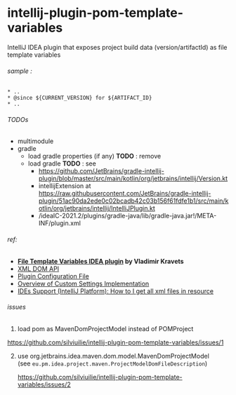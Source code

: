 
# intellij-plugin-pom-template-variables


IntelliJ IDEA plugin that exposes project build data (version/artifactId) as file template variables





###### sample :
 
    * ..
    * @since ${CURRENT_VERSION} for ${ARTIFACT_ID}
    * ..


###### TODOs 
- multimodule 
- gradle 
    - load gradle properties (if any) **TODO** : remove
    - load gradle **TODO** : see 
      - https://github.com/JetBrains/gradle-intellij-plugin/blob/master/src/main/kotlin/org/jetbrains/intellij/Version.kt
      - intellijExtension at https://raw.githubusercontent.com/JetBrains/gradle-intellij-plugin/51ac90da2ede0c02bcadb42c03b156f61fdfe1b1/src/main/kotlin/org/jetbrains/intellij/IntelliJPlugin.kt
      - /ideaIC-2021.2/plugins/gradle-java/lib/gradle-java.jar!/META-INF/plugin.xml 



###### ref: 
- **[File Template Variables IDEA plugin](https://github.com/vkravets/FileTemplatesVariable) by Vladimir Kravets**
- [XML DOM API](https://plugins.jetbrains.com/docs/intellij/xml-dom-api.html?from=jetbrains.org)
- [Plugin Configuration File](https://plugins.jetbrains.com/docs/intellij/plugin-configuration-file.html)
- [Overview of Custom Settings Implementation](https://plugins.jetbrains.com/docs/intellij/settings-tutorial.html#the-appsettingsstate-class)
- [ IDEs Support (IntelliJ Platform): How to I get all xml files in resource ](https://intellij-support.jetbrains.com/hc/en-us/community/posts/360010497879-How-to-I-get-all-xml-files-in-resource)

###### issues 
 
1. load pom as MavenDomProjectModel instead of POMProject
<!--2.  / how to load MavenDomProjectModel? -->
   
   https://github.com/silviuilie/intellij-plugin-pom-template-variables/issues/1

2. use org.jetbrains.idea.maven.dom.model.MavenDomProjectModel  
   (see `eu.pm.idea.project.maven.ProjectModelDomFileDescription`) 
   
   https://github.com/silviuilie/intellij-plugin-pom-template-variables/issues/2

 

 

 

